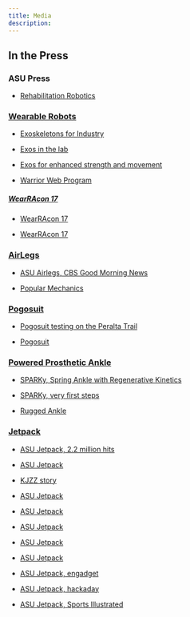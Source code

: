 ```yaml
---
title: Media
description: 
---
```


## In the Press

### ASU Press

* <a href="https://asunow.asu.edu/20170207-solutions-rehab-robotics-field-promises-return-control-mobility-aging-population" > Rehabilitation Robotics
  
### Wearable Robots

* <a href="https://www.abc15.com/news/region-southeast-valley/tempe/arizona-state-university-professor-proving-robots-arent-a-threat-to-humans-in-the-workplace" > Exoskeletons for Industry
  
* <a href="http://www.statepress.com/article/2015/10/asu-iron-man-lab-creates-change" > Exos in the lab
  
* <a href="http://www.nationaldefensemagazine.org/articles/2016/8/1/2016august-how-technology-could-create-super-soldiers" > Exos for enhanced strength and movement
  
* <a href="http://www.businessinsider.com/pentagon-iron-man-exosuit-making-strides-2016-9" > Warrior Web Program
  
##### WearRAcon 17

* <a href="https://asunow.asu.edu/20170414-asu-engineering-professor-tom-sugar-explores-next-step-wearable-robotics-wearracon17" > WearRAcon 17
  
* <a href="http://www.fox10phoenix.com/news/arizona-news/worldwide-companies-show-off-new-inventions-in-phoenix" > WearRAcon 17
  
### AirLegs

* <a href="https://www.cbsnews.com/news/militarys-darpa-lab-creates-wearable-robot-to-help-soldiers-run-faster/" title="ASU AirLegs"> ASU Airlegs, CBS Good Morning News

* <a href="https://www.popularmechanics.com/military/research/a11673/the-iron-man-suit-in-real-life-is-coming-darpa-17493769/" > Popular Mechanics

### Pogosuit

* <a href="https://asunow.asu.edu/20170414-solutions-pogo-pack-asu-innovator-creates-wearable-trail-tech-%E2%80%94-and-we-put-it-test" > Pogosuit testing on the Peralta Trail

* <a href="https://www.youtube.com/watch?v=JtBzph2ptMg&feature=youtu.be" > Pogosuit

### Powered Prosthetic Ankle

* <a href="https://www.youtube.com/watch?v=vLQrAnU0KB8" > SPARKy, Spring Ankle with Regenerative Kinetics

* <a href="https://www.youtube.com/watch?v=bSUYTEJDiNE" > SPARKy, very first steps

* <a href="https://www.youtube.com/watch?v=hNEnCfkxGzU" > Rugged Ankle
  
### Jetpack

* <a href="https://vimeo.com/98084869" title="ASU Jetpack"> ASU Jetpack, 2.2 million hits

* <a href="https://vimeo.com/154121885" title="ASU Jetpack2"> ASU Jetpack

* <a href="http://kjzz.org/content/71534/asu-researchers-develop-jetpack-technology-help-ground-troop-mobility" > KJZZ story

* <a href="https://www.redorbit.com/news/technology/1113233473/jetpack-and-exoskeleton-receive-darpa-funding-091414/" > ASU Jetpack

* <a href="https://www.richarddawkins.net/2014/09/jetpack-keeps-you-grounded-but-faster/" > ASU Jetpack

* <a href="http://www.statepress.com/article/2014/09/asu-student-develops-4mm-jetpack-that-blows-people-away" > ASU Jetpack

* <a href="https://www.pcmag.com/article2/0,2817,2468458,00.asp" > ASU Jetpack

* <a href="https://www.runnersworld.com/newswire/jetpack-said-to-improve-running-speed" > ASU Jetpack

* <a href="https://www.engadget.com/2014/09/13/darpa-jetpack-soldiers-runner/" > ASU Jetpack, engadget

* <a href="https://hackaday.com/2014/09/06/finally-a-working-jet-pack/" > ASU Jetpack, hackaday

* <a href="https://www.si.com/edge/video/2014/11/20/edge-asu-scientist-builds-real-life-jetpack-for-runners" > ASU Jetpack, Sports Illustrated
